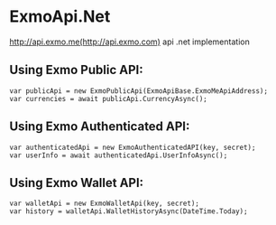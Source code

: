 # ExmoApi.Net
http://api.exmo.me(http://api.exmo.com) api .net implementation

 Using Exmo Public API:
----------------------
    var publicApi = new ExmoPublicApi(ExmoApiBase.ExmoMeApiAddress);
    var currencies = await publicApi.CurrencyAsync();

Using Exmo Authenticated API:
-----------------------------
    var authenticatedApi = new ExmoAuthenticatedAPI(key, secret);
    var userInfo = await authenticatedApi.UserInfoAsync();

Using Exmo Wallet API:
----------------------
    var walletApi = new ExmoWalletApi(key, secret);
    var history = walletApi.WalletHistoryAsync(DateTime.Today);
